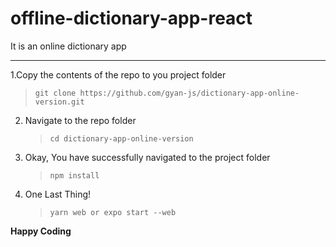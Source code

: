 # offline-dictionary-app-react
It is an online dictionary app
<hr>

  1.Copy the contents of the repo to you project folder<br>
   > `git clone https://github.com/gyan-js/dictionary-app-online-version.git`
2. Navigate to the repo folder
   > `cd dictionary-app-online-version`
3. Okay, You have successfully navigated to the project folder
   > `npm install`
4. One Last Thing!
   > `yarn web or expo start --web`

**Happy Coding**
